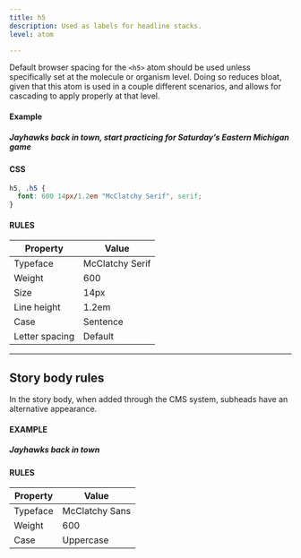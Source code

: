 ```yaml
---
title: h5
description: Used as labels for headline stacks.
level: atom

---
```

Default browser spacing for the `<h5>` atom should be used unless specifically set at the molecule or organism level. Doing so reduces bloat, given that this atom is used in a couple different scenarios, and allows for cascading to apply properly at that level.

#### Example
<h5 class="serif" style="text-transform: none;">Jayhawks back in town, start practicing for Saturday’s Eastern Michigan game</h5>

#### CSS
```css
h5, .h5 {
  font: 600 14px/1.2em "McClatchy Serif", serif;
}
```

#### RULES

Property | Value
--- | ---
Typeface | McClatchy Serif
Weight | 600
Size | 14px
Line height | 1.2em
Case | Sentence
Letter spacing | Default

---

## Story body rules 

In the story body, when added through the CMS system, subheads have an alternative appearance.

#### EXAMPLE

##### Jayhawks back in town

#### RULES


Property | Value
--- | ---
Typeface | McClatchy Sans
Weight | 600
Case | Uppercase

